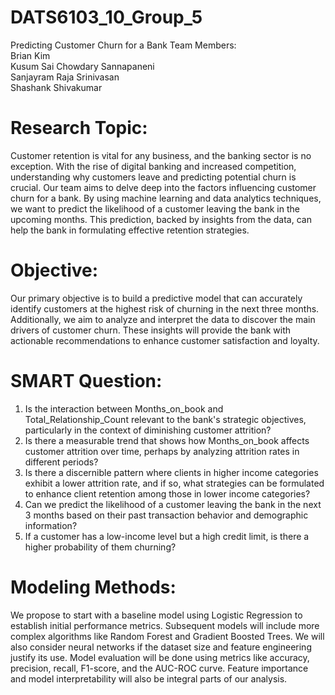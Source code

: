 # DATS6103_10_Group_5
 Predicting Customer Churn for a Bank
Team Members: <br>
Brian Kim <br>
Kusum Sai Chowdary Sannapaneni <br>
Sanjayram Raja Srinivasan <br>
Shashank Shivakumar

# Research Topic: <br>
Customer retention is vital for any business, and the banking sector is no exception. With the rise of digital banking and increased competition, understanding why customers leave and predicting potential churn is crucial. Our team aims to delve deep into the factors influencing customer churn for a bank. By using machine learning and data analytics techniques, we want to predict the likelihood of a customer leaving the bank in the upcoming months. This prediction, backed by insights from the data, can help the bank in formulating effective retention strategies.

# Objective: <br>
Our primary objective is to build a predictive model that can accurately identify customers at the highest risk of churning in the next three months. Additionally, we aim to analyze and interpret the data to discover the main drivers of customer churn. These insights will provide the bank with actionable recommendations to enhance customer satisfaction and loyalty.

# SMART Question:
1. Is the interaction between Months_on_book and Total_Relationship_Count relevant to the bank's strategic objectives, particularly in the context of diminishing customer attrition? <br>
2. Is there a measurable trend that shows how Months_on_book affects customer attrition over time, perhaps by analyzing attrition rates in different periods? <br>
3. Is there a discernible pattern where clients in higher income categories exhibit a lower attrition rate, and if so, what strategies can be formulated to enhance client retention among those in lower income categories? <br>
4. Can we predict the likelihood of a customer leaving the bank in the next 3 months based on their past transaction behavior and demographic information? <br>
5. If a customer has a low-income level but a high credit limit, is there a higher probability of them churning? <br>

# Modeling Methods: <br>
We propose to start with a baseline model using Logistic Regression to establish initial performance metrics. Subsequent models will include more complex algorithms like Random Forest and Gradient Boosted Trees. We will also consider neural networks if the dataset size and feature engineering justify its use. Model evaluation will be done using metrics like accuracy, precision, recall, F1-score, and the AUC-ROC curve. Feature importance and model interpretability will also be integral parts of our analysis.
